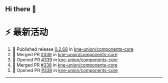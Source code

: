 ## Hi there 👋

<!--

**Here are some ideas to get you started:**

🙋‍♀️ A short introduction - what is your organization all about?
🌈 Contribution guidelines - how can the community get involved?
👩‍💻 Useful resources - where can the community find your docs? Is there anything else the community should know?
🍿 Fun facts - what does your team eat for breakfast?
🧙 Remember, you can do mighty things with the power of [Markdown](https://docs.github.com/github/writing-on-github/getting-started-with-writing-and-formatting-on-github/basic-writing-and-formatting-syntax)
-->


# ⚡ 最新活动

<!--START_SECTION:activity-->
1. 🚀 Published release [0.2.68](https://github.com/kne-union/components-core/releases/tag/0.2.68) in [kne-union/components-core](https://github.com/kne-union/components-core)
2. 🎉 Merged PR [#339](https://github.com/kne-union/components-core/pull/339) in [kne-union/components-core](https://github.com/kne-union/components-core)
3. 💪 Opened PR [#339](https://github.com/kne-union/components-core/pull/339) in [kne-union/components-core](https://github.com/kne-union/components-core)
4. 🎉 Merged PR [#338](https://github.com/kne-union/components-core/pull/338) in [kne-union/components-core](https://github.com/kne-union/components-core)
5. 💪 Opened PR [#338](https://github.com/kne-union/components-core/pull/338) in [kne-union/components-core](https://github.com/kne-union/components-core)
<!--END_SECTION:activity-->

---
